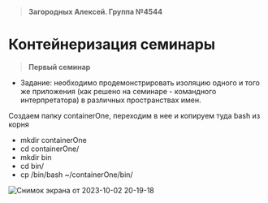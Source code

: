 >**Загородных Алексей. Группа №4544**

# **Контейнеризация семинары**

>**Первый семинар**

* Задание: необходимо продемонстрировать изоляцию одного и того же приложения (как решено на семинаре - командного 
  интерпретатора) в различных пространствах имен.

Создаем папку containerOne, переходим в нее и копируем туда bash из корня

* mkdir containerOne
* cd containerOne/
* mkdir bin
* cd bin/
* cp /bin/bash ~/containerOne/bin/
  
![Снимок экрана от 2023-10-02 20-19-18](https://github.com/ZagAlex1/ContainerSeminars/assets/93830341/3261147a-efbc-49a2-b31b-e7d6426aaa3a)
